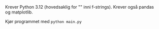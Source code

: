 Krever Python 3.12 (hovedsaklig for "" inni f-strings). Krever også pandas og matplotlib.

Kjør programmet med `python main.py`